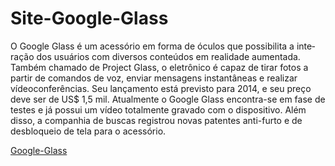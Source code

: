# Site-Google-Glass

<p>

  O Google Glass é um aces­sório em forma de óculos que pos­sibi­lita a inte­ração dos usuários com diversos conteú­dos em realidade aumen­tada. Também chamado de Project Glass, o eletrô­nico é capaz de tirar fotos a partir de coman­dos de voz, enviar mensa­gens instan­tâneas e rea­lizar vídeo­con­ferên­cias. Seu lança­mento está previs­to para 2014, e seu preço deve ser de US$ 1,5 mil. Atual­mente o Google Glass encontra-se em fase de testes e já possui um vídeo total­mente gravado com o dispo­sitivo. Além disso, a compa­nhia de buscas regis­trou novas patentes anti-furto e de desblo­queio de tela para o aces­sório.
  
</p>

<a href="https://genilsoncavalcante-freelancer.github.io/Site-Google-Glass/index.html">Google-Glass</a>
